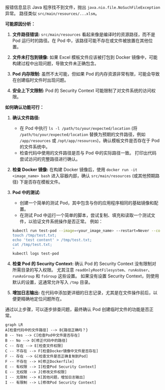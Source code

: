 报错信息显示 Java 程序找不到文件，抛出 `java.nio.file.NoSuchFileException` 异常。  路径类似 `src/main/resources/...xlsm`。

**可能原因分析：**

1. **文件路径错误:**  `src/main/resources` 看起来像是编译时的资源路径，而不是 Pod 运行时的路径。在 Pod 中，该路径可能不存在或文件被放置在其他位置。

2. **文件未打包到镜像:**  如果 Excel 模板文件应该被打包到 Docker 镜像中，可能构建过程中出现问题，导致文件未正确包含。

3. **Pod 内存限制:**  虽然不太可能，但如果 Pod 的内存资源非常有限，可能会导致在创建临时文件时出现问题。

4. **安全上下文限制:** Pod 的 Security Context 可能限制了对文件系统的访问权限。


**如何确认功能可行：**

1. **确认文件路径:**
    * 在 Pod 中执行 `ls -l /path/to/your/expected/location`  (将 `/path/to/your/expected/location` 替换为预期的文件路径，例如 `/app/resources` 或 `/opt/app/resources`)，确认模板文件是否存在于 Pod 的文件系统中。
    * 检查代码中使用的文件路径是否与 Pod 中的实际路径一致。  打印出代码尝试访问的完整路径进行确认。

2. **检查 Docker 镜像:**  在构建 Docker 镜像后，使用 `docker run -it <image_name> bash` 进入容器内部，确认 `src/main/resources` (或其他预期路径) 下是否存在模板文件。

3. **Pod 中的测试:**
    * 创建一个简单的测试 Pod，其中包含与你的应用程序相同的基础镜像和配置。
    * 在测试 Pod 中运行一个简单的脚本，尝试复制、填充和读取一个测试文件，以验证文件系统操作是否正常。 例如：

    ```bash
    kubectl run test-pod --image=<your_image_name> --restart=Never --command -- /bin/sh -c "
    touch /tmp/test.txt;
    echo 'test content' > /tmp/test.txt;
    cat /tmp/test.txt;
    "
    kubectl logs test-pod
    ```

4. **检查 Pod 的 Security Context:**  确认 Pod 的 Security Context 没有限制对所需目录的写入权限。  尤其注意 `readOnlyRootFilesystem`、`runAsUser`、`runAsGroup` 和 `fsGroup`  这些设置。  如果没有设置 Security Context，则使用默认的设置，这通常允许写入 `/tmp` 目录。

5. **增加日志输出:**  在代码中添加更详细的日志记录，尤其是在文件操作前后，以便更精确地定位问题所在。


通过以上步骤，可以逐步排查问题，最终确认 Pod 创建临时文件的功能是否正常。


```mermaid
graph LR
A[检查代码中的文件路径] --> B{路径正确吗？}
B -- Yes --> C[检查Pod中文件是否存在]
B -- No --> D[修正代码中的路径]
C -- 存在 --> E[检查文件权限]
C -- 不存在 --> F[检查Docker镜像中文件是否存在]
F -- 存在 --> G[检查文件是否正确复制到Pod]
F -- 不存在 --> H[修正Dockerfile]
E -- 有权限 --> I[检查Pod Security Context]
E -- 无权限 --> J[修改文件权限]
I -- 无限制 --> K[其他问题，增加日志输出]
I -- 有限制 --> L[修改Pod Security Context]


```

